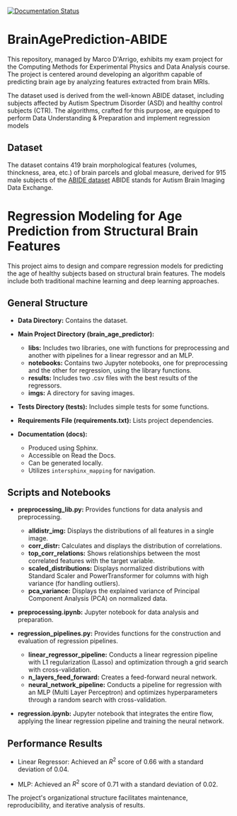 [![Documentation Status](https://readthedocs.org/projects/brainageprediction-abide/badge/?version=latest)](https://brainageprediction-abide.readthedocs.io/en/latest/?badge=latest)

# BrainAgePrediction-ABIDE
This repository, managed by Marco D'Arrigo, exhibits my exam project for the Computing Methods for Experimental Physics and Data Analysis course. 
The project is centered around developing an algorithm capable of predicting brain age by analyzing features extracted from brain MRIs.

The dataset used is derived from the well-known ABIDE dataset, including subjects affected by Autism Spectrum Disorder (ASD) and healthy control subjects (CTR). 
The algorithms, crafted for this purpose, are equipped to perform Data Understanding & Preparation and implement regression models
## Dataset
The dataset contains 419 brain morphological features (volumes, thinckness, area, etc.) of brain parcels and global measure, derived for 915 male subjects of the [ABIDE dataset](http://fcon_1000.projects.nitrc.org/indi/abide/) ABIDE stands for Autism Brain Imaging Data Exchange.

# Regression Modeling for Age Prediction from Structural Brain Features

This project aims to design and compare regression models for predicting the age of healthy subjects based on structural brain features. The models include both traditional machine learning and deep learning approaches.

## General Structure

- **Data Directory:** Contains the dataset.
  
- **Main Project Directory (brain\_age\_predictor):**
  - **libs:** Includes two libraries, one with functions for preprocessing and another with pipelines for a linear regressor and an MLP.
  - **notebooks:** Contains two Jupyter notebooks, one for preprocessing and the other for regression, using the library functions.
  - **results:** Includes two .csv files with the best results of the regressors.
  - **imgs:** A directory for saving images.
  
- **Tests Directory (tests):** Includes simple tests for some functions.

- **Requirements File (requirements.txt):** Lists project dependencies.

- **Documentation (docs):**
  - Produced using Sphinx.
  - Accessible on Read the Docs.
  - Can be generated locally.
  - Utilizes `intersphinx_mapping` for navigation.

## Scripts and Notebooks

- **preprocessing\_lib.py:** Provides functions for data analysis and preprocessing.
  - **alldistr\_img:** Displays the distributions of all features in a single image.
  - **corr\_distr:** Calculates and displays the distribution of correlations.
  - **top\_corr\_relations:** Shows relationships between the most correlated features with the target variable.
  - **scaled\_distributions:** Displays normalized distributions with Standard Scaler and PowerTransformer for columns with high variance (for handling outliers).
  - **pca\_variance:** Displays the explained variance of Principal Component Analysis (PCA) on normalized data.
  
- **preprocessing.ipynb:** Jupyter notebook for data analysis and preparation.

- **regression\_pipelines.py:** Provides functions for the construction and evaluation of regression pipelines.
  - **linear\_regressor\_pipeline:** Conducts a linear regression pipeline with L1 regularization (Lasso) and optimization through a grid search with cross-validation.
  - **n\_layers\_feed\_forward:** Creates a feed-forward neural network.
  - **neural\_network\_pipeline:** Conducts a pipeline for regression with an MLP (Multi Layer Perceptron) and optimizes hyperparameters through a random search with cross-validation.
  
- **regression.ipynb:** Jupyter notebook that integrates the entire flow, applying the linear regression pipeline and training the neural network.

## Performance Results

- Linear Regressor: Achieved an $R^2$ score of 0.66 with a standard deviation of 0.04.

- MLP: Achieved an $R^2$ score of 0.71 with a standard deviation of 0.02.

The project's organizational structure facilitates maintenance, reproducibility, and iterative analysis of results.
